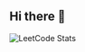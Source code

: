 ## Hi there 👋

![LeetCode Stats](https://leetcard.jacoblin.cool/Chakravarthi_kakarla?theme=dark&font=Libre%20Caslon%20Text&ext=activity)
